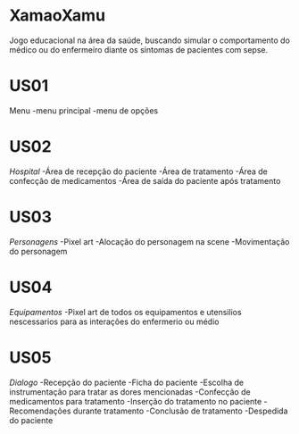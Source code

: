 # XamaoXamu
Jogo educacional na área da saúde, buscando simular o comportamento do médico 
ou do enfermeiro diante os sintomas de pacientes com sepse.

# US01
Menu
-menu principal
-menu de opções

# US02
*Hospital*
-Área de recepção do paciente
-Área de tratamento
-Área de confecção de medicamentos
-Área de saída do paciente após tratamento

# US03
*Personagens*
-Pixel art
-Alocação do personagem na scene
-Movimentação do personagem

# US04
*Equipamentos*
-Pixel art de todos os equipamentos e utensilios nescessarios
para as interações do enfermerio ou médio

# US05
*Dialogo*
-Recepção do paciente
-Ficha do paciente
-Escolha de instrumentação para tratar as dores mencionadas
-Confecção de medicamentos para tratamento
-Inserção do tratamento no paciente
-Recomendações durante tratamento
-Conclusão de tratamento
-Despedida do paciente
